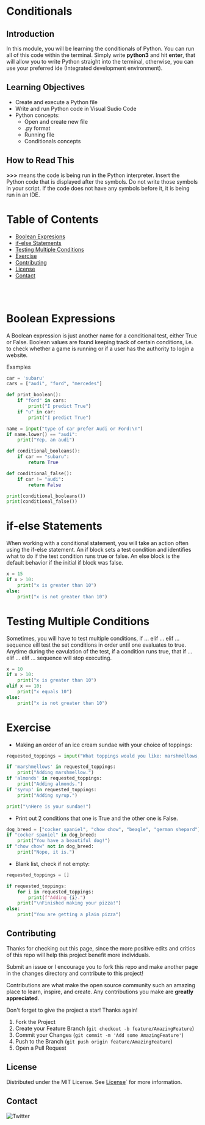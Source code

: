 # Conditionals

## Introduction
In this module, you will be learning the conditionals of Python. You can run all of this code within the terminal. Simply write **python3** and hit **enter**, that will allow you to write Python straight into the terminal, otherwise, you can use your preferred ide (Integrated development environment).

## Learning Objectives
* Create and execute a Python file
* Write and run Python code in Visual Sudio Code
* Python concepts: 
  * Open and create new file
  * .py format
  * Running file
  * Conditionals concepts

## How to Read This

**>>>** means the code is being run in the Python interpreter. Insert the Python code that is displayed after the symbols. Do not write those symbols in your script. If the code does not have any symbols before it, it is being run in an IDE.

<!--  TABLE OF CONTENTS  -->
  
Table of Contents
=================
  * [Boolean Expresions](#boolean-expressions)
  * [if-else Statements](#if-else-statements)
  * [Testing Multiple Conditions](#testing-multiple-conditions)
  * [Exercise](#exercise)
  * [Contributing](#contributing)
  * [License](#license)
  * [Contact](#contact)
<br />
<br />


# Boolean Expressions
A Boolean expression is just another name for a conditional test, either True or False. Boolean values are found keeping track of certain conditions, i.e. to check whether a game is running or if a user has the authority to login a website.

Examples

``` python
car = 'subaru'
cars = ["audi", "ford", "mercedes"]

def print_boolean():       
    if "ford" in cars:
        print("I predict True")
    if "u" in car:
        print("I predict True")

name = input("type of car prefer Audi or Ford:\n")
if name.lower() == "audi":
    print("Yep, an audi")

def conditional_booleans():
    if car == "subaru":
        return True

def conditional_false():
    if car != "audi":
        return False

print(conditional_booleans())
print(conditional_false())
```

# if-else Statements

When working with a conditional statement, you will take an action often using the if-else statement. An if block sets a test condition and identifies what to do if the test condition runs true or false. An else block is the default behavior if the initial if block was false.

``` python
x = 15
if x > 10:
    print("x is greater than 10")
else:
    print("x is not greater than 10")
```

# Testing Multiple Conditions
Sometimes, you will have to test multiple conditions, if … elif … elif … sequence eill test the set conditions in order until one evaluates to true. Anytime during the eavulation of the test, if a condition runs true, that if … elif … elif … sequence will stop executing.

``` python
x = 10
if x > 10:
    print("x is greater than 10")
elif x == 10:
    print("x equals 10")
else:
    print("x is not greater than 10")
```


# Exercise
- Making an order of an ice cream sundae with your choice of toppings:
``` python
requested_toppings = input("What toppings would you like: marshmellows, almonds, or/and syrup\n")

if 'marshmellows' in requested_toppings:
    print("Adding marshmellow.")
if 'almonds' in requested_toppings:
    print("Adding almonds.")
if 'syrup' in requested_toppings:
    print("Adding syrup.")

print("\nHere is your sundae!")
```

- Print out 2 conditions that one is True and the other one is False.
``` Python
dog_breed = ["cocker spaniel", "chow chow", "beagle", "german shepard"]
if "cocker spaniel" in dog_breed:
    print("You have a beautiful dog!")
if "chow chow" not in dog_breed:
    print("Nope, it is.") 
```

- Blank list, check if not empty:
``` python
requested_toppings = []

if requested_toppings:
    for i in requested_toppings:
        print(f"Adding {i}.")
    print("\nFinished making your pizza!")
else:
    print("You are getting a plain pizza")
```



## Contributing
Thanks for checking out this page, since the more positive edits and critics of this repo will help this project benefit more individuals.

Submit an issue or I encourage you to fork this repo and make another page in the changes directory and contribute to this project!

Contributions are what make the open source community such an amazing place to learn, inspire, and create. Any contributions you make are **greatly appreciated**.

Don't forget to give the project a star! Thanks again!

1. Fork the Project
2. Create your Feature Branch (`git checkout -b feature/AmazingFeature`)
3. Commit your Changes (`git commit -m 'Add some AmazingFeature'`)
4. Push to the Branch (`git push origin feature/AmazingFeature`)
5. Open a Pull Request



## License
Distributed under the MIT License. See [License](https://github.com/wonntann/JavaScript/blob/main/LICENSE)` for more information.


## Contact
![Twitter](https://img.shields.io/twitter/follow/wonntann?color=red&style=for-the-badge)


